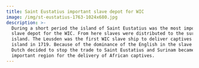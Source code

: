 ```yaml
---
title: Saint Eustatius important slave depot for WIC
image: /img/st-eustatius-1763-1024x680.jpg
description: >-
  During a short period the island of Saint Eustatius was the most important
  slave depot for the WIC. From here slaves were distributed to the surrounding
  island. The Leusden was the first WIC slave ship to deliver captives to this
  island in 1719. Because of the dominance of the English in the slave trade the
  Dutch decided to stop the trade to Saint Eustatius and Surinam became the most
  important region for the delivery of African captives.
---
```



